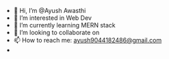 - 👋 Hi, I’m @Ayush Awasthi
- 👀 I’m interested in Web Dev
- 🌱 I’m currently learning MERN stack
- 💞️ I’m looking to collaborate on 
- 📫 How to reach me: ayush9044182486@gmail.com
- 

<!---
Ayush-ac/Ayush-ac is a ✨ special ✨ repository because its `README.md` (this file) appears on your GitHub profile.
You can click the Preview link to take a look at your changes.
--->
